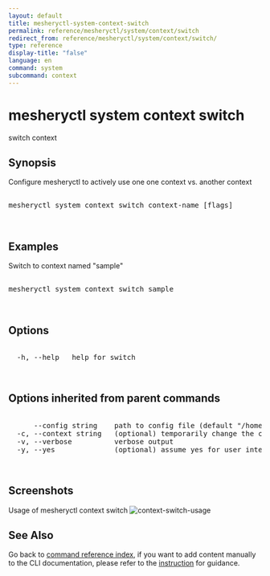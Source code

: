 ```yaml
---
layout: default
title: mesheryctl-system-context-switch
permalink: reference/mesheryctl/system/context/switch
redirect_from: reference/mesheryctl/system/context/switch/
type: reference
display-title: "false"
language: en
command: system
subcommand: context
---
```


# mesheryctl system context switch

switch context

## Synopsis

Configure mesheryctl to actively use one one context vs. another context

<pre class='codeblock-pre'>
<div class='codeblock'>
mesheryctl system context switch context-name [flags]

</div>
</pre>

## Examples

Switch to context named "sample"

<pre class='codeblock-pre'>
<div class='codeblock'>
mesheryctl system context switch sample

</div>
</pre>

## Options

<pre class='codeblock-pre'>
<div class='codeblock'>
  -h, --help   help for switch

</div>
</pre>

## Options inherited from parent commands

<pre class='codeblock-pre'>
<div class='codeblock'>
      --config string    path to config file (default "/home/runner/.meshery/config.yaml")
  -c, --context string   (optional) temporarily change the current context.
  -v, --verbose          verbose output
  -y, --yes              (optional) assume yes for user interactive prompts.

</div>
</pre>

## Screenshots

Usage of mesheryctl context switch
![context-switch-usage](/assets/img/mesheryctl/contextswitch.png)

## See Also

Go back to [command reference index](/reference/mesheryctl/), if you want to add content manually to the CLI documentation, please refer to the [instruction](/project/contributing/contributing-cli#preserving-manually-added-documentation) for guidance.
